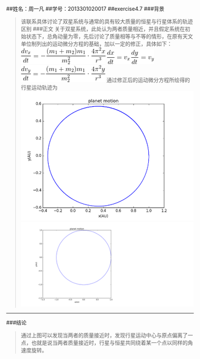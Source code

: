 ##姓名：周一凡
##学号：2013301020017
##exercise4.7
###背景
>该联系具体讨论了双星系统与通常的具有较大质量的恒星与行星体系的轨迹区别
###正文
>关于双星系统，此处认为两者质量相近，并且假定系统在初始状态下，总角动量为零，先后讨论了质量相等与不等的情形，在原有天文单位制列出的运动微分方程的基础，加以一定的修正，具体如下：
>![enter image description here](https://raw.githubusercontent.com/fxdhi/computationalphysics_N2013301020017/master/chapter4/gif.latex1.gif)
>![enter image description here](https://raw.githubusercontent.com/fxdhi/computationalphysics_N2013301020017/master/chapter4/gif.latex2.gif)
>![enter image description here](https://raw.githubusercontent.com/fxdhi/computationalphysics_N2013301020017/master/chapter4/gif.latex3.gif)
>![enter image description here](https://raw.githubusercontent.com/fxdhi/computationalphysics_N2013301020017/master/chapter4/gif.latex4.gif)
>通过修正后的运动微分方程所绘得的行星运动轨迹为
>![enter image description here](https://raw.githubusercontent.com/fxdhi/computationalphysics_N2013301020017/master/chapter4/exercise4.7.png) 
>![enter image description here](https://raw.githubusercontent.com/fxdhi/computationalphysics_N2013301020017/master/chapter4/exercise4.7.1.png) 



-------
###结论

>通过上图可以发现当两者的质量接近时，发现行星运动中心与原点偏离了一点，也就是说当两者质量接近时，行星与恒星共同绕着某一个点以同样的角速度旋转。